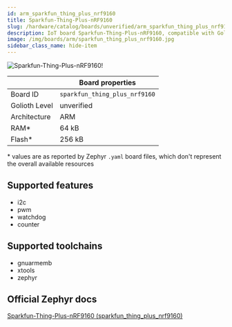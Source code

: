 ```yaml
---
id: arm_sparkfun_thing_plus_nrf9160
title: Sparkfun-Thing-Plus-nRF9160
slug: /hardware/catalog/boards/unverified/arm_sparkfun_thing_plus_nrf9160
description: IoT board Sparkfun-Thing-Plus-nRF9160, compatible with Golioth at unverified level.
image: /img/boards/arm/sparkfun_thing_plus_nrf9160.jpg
sidebar_class_name: hide-item
---
```


[//]: # (This is an auto-generated file, do not edit! Changes to it will be lost upon re-generation)

![Sparkfun-Thing-Plus-nRF9160!](/img/boards/arm/sparkfun_thing_plus_nrf9160.jpg "Sparkfun-Thing-Plus-nRF9160")

|                | Board properties     |
| -------------  | -------------------- |
| Board ID       | `sparkfun_thing_plus_nrf9160` |
| Golioth Level  | unverified       |
| Architecture   | ARM |
| RAM*           | 64 kB |
| Flash*         | 256 kB |

\* values are as reported by Zephyr `.yaml` board files, which don't represent the overall available resources



## Supported features

* i2c
* pwm
* watchdog
* counter

## Supported toolchains

* gnuarmemb
* xtools
* zephyr

## Official Zephyr docs

[Sparkfun-Thing-Plus-nRF9160 (sparkfun_thing_plus_nrf9160)](https://docs.zephyrproject.org/latest/boards/arm/sparkfun_thing_plus_nrf9160/doc/index.html)
